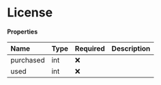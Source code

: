 # License

**Properties**

| Name      | Type | Required | Description |
| :-------- | :--- | :------- | :---------- |
| purchased | int  | ❌       |             |
| used      | int  | ❌       |             |

